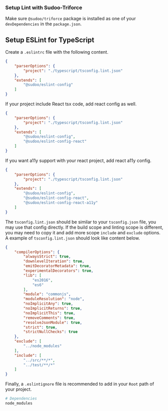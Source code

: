 ### Setup Lint with Sudoo-Triforce

Make sure `@sudoo/triforce` package is installed as one of your `devDependencies` in the `package.json`.

## Setup ESLint for TypeScript

Create a `.eslintrc` file with the following content.

```json
{
    "parserOptions": {
        "project": "./typescript/tsconfig.lint.json"
    },
    "extends": [
        "@sudoo/eslint-config"
    ]
}
```

If your project include React tsx code, add react config as well.

```json
{
    "parserOptions": {
        "project": "./typescript/tsconfig.lint.json"
    },
    "extends": [
        "@sudoo/eslint-config",
        "@sudoo/eslint-config-react"
    ]
}
```

If you want a11y support with your react project, add react a11y config.

```json
{
    "parserOptions": {
        "project": "./typescript/tsconfig.lint.json"
    },
    "extends": [
        "@sudoo/eslint-config",
        "@sudoo/eslint-config-react",
        "@sudoo/eslint-config-react-a11y"
    ]
}
```

The `tsconfig.lint.json` should be similar to your `tsconfig.json` file, you may use that config directly. If the build scope and linting scope is different, you may need to copy it and add more scope `include` and `exclude` options. A example of `tsconfig.lint.json` should look like content below.

```json
{
    "compilerOptions": {
        "alwaysStrict": true,
        "downlevelIteration": true,
        "emitDecoratorMetadata": true,
        "experimentalDecorators": true,
        "lib": [
            "es2016",
            "es6"
        ],
        "module": "commonjs",
        "moduleResolution": "node",
        "noImplicitAny": true,
        "noImplicitReturns": true,
        "noImplicitThis": true,
        "removeComments": true,
        "resolveJsonModule": true,
        "strict": true,
        "strictNullChecks": true
    },
    "exclude": [
        "../node_modules"
    ],
    "include": [
        "../src/**/*",
        "../test/**/*"
    ]
}
```

Finally, a `.eslintignore` file is recommended to add in your `Root` path of your project.

```sh
# Dependencies
node_modules
```
